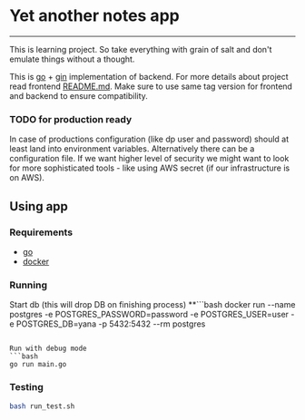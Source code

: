 # Yet another notes app
___
This is learning project. So take everything with grain of salt and don't emulate things without a thought.

This is [go](https://go.dev/) + [gin](https://gin-gonic.com/) implementation of backend.
For more details about project read frontend [README.md](https://github.com/KonradOliwer/yana-fe-react/).
Make sure to use same tag version for frontend and backend to ensure compatibility.


### TODO for production ready
In case of productions configuration (like dp user and password) should at least land into environment variables. Alternatively there can be a configuration file.
If we want higher level of security we might want to look for more sophisticated tools - like using AWS secret (if our infrastructure is on AWS).

## Using app
### Requirements
- [go](https://go.dev/)
- [docker](https://www.docker.com/)
### Running
Start db (this will drop DB on finishing process)
**```bash
docker run --name postgres -e POSTGRES_PASSWORD=password -e POSTGRES_USER=user -e POSTGRES_DB=yana -p 5432:5432 --rm postgres
```**

Run with debug mode
```bash
go run main.go
```

### Testing
```bash
bash run_test.sh
```